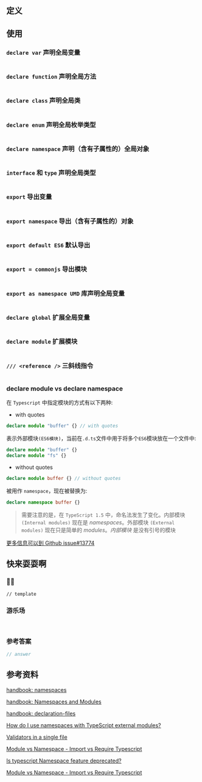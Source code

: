## 定义 <Badge text='WIP' type='warning' />

## 使用

### `declare var` 声明全局变量

```ts
```

### `declare function` 声明全局方法

```ts
```

### `declare class` 声明全局类

```ts
```

### `declare enum` 声明全局枚举类型

```ts
```

### `declare namespace` 声明（含有子属性的）全局对象

```ts
```

### `interface` 和 `type` 声明全局类型

```ts
```

### `export` 导出变量

```ts
```

### `export namespace` 导出（含有子属性的）对象

```ts
```

### `export default ES6` 默认导出

```ts
```

### `export = commonjs` 导出模块

```ts
```

### `export as namespace UMD` 库声明全局变量

```ts
```

### `declare global` 扩展全局变量

```ts
```

### `declare module` 扩展模块

```ts
```

### `/// <reference />` 三斜线指令

```ts
```

### declare module vs declare namespace

在 `Typescript` 中指定模块的方式有以下两种:

- with quotes

```ts
declare module "buffer" {} // with quotes
```
表示外部模块`(ES6模块)`，当前在`.d.ts`文件中用于将多个`ES6`模块放在一个文件中:
```ts
declare module "buffer" {}
declare module "fs" {}
```

- without quotes

```ts
declare module buffer {} // without quotes
```
被用作 `namespace`，现在被替换为:
```ts
declare namespace buffer {}
```

> 需要注意的是，在 `TypeScript 1.5` 中，命名法发生了变化。内部模块 `(Internal modules)` 现在是 _namespaces_。外部模块 `(External modules)` 现在只是简单的 _modules_。_内部模块_ 是没有引号的模块

[更多信息可以到 Github issue#13774](https://github.com/Microsoft/TypeScript/issues/13774)

## 快来耍耍啊

### 🌰🌰

<!-- 题目 -->

```
// template
```

### 游乐场

<br />

<Editor
  value='// enjoy yourself'
/>

### 参考答案

```ts
// answer
```

## 参考资料

[handbook: namespaces](https://www.typescriptlang.org/docs/handbook/namespaces.html)

[handbook: Namespaces and Modules](https://www.typescriptlang.org/docs/handbook/namespaces-and-modules.html)

[handbook: declaration-files](https://www.typescriptlang.org/docs/handbook/declaration-files/templates/module-d-ts.html)

[How do I use namespaces with TypeScript external modules?](https://stackoverflow.com/questions/30357634/how-do-i-use-namespaces-with-typescript-external-modules)

[Validators in a single file](https://www.typescriptlang.org/docs/handbook/namespaces.html#validators-in-a-single-file)

[Module vs Namespace - Import vs Require Typescript](https://stackoverflow.com/questions/38582352/module-vs-namespace-import-vs-require-typescript)

[Is typescript Namespace feature deprecated?](https://michelenasti.com/2019/01/23/is-typescript-namespace-feature-deprecated.html)

[Module vs Namespace - Import vs Require Typescript](https://stackoverflow.com/questions/38582352/module-vs-namespace-import-vs-require-typescript)
